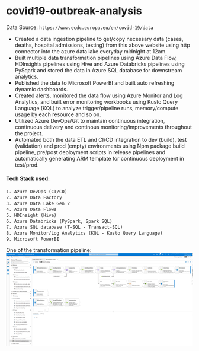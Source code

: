 # covid19-outbreak-analysis

Data Source:
``https://www.ecdc.europa.eu/en/covid-19/data``
* Created a data ingestion pipeline to get/copy necessary data (cases, deaths, hospital admissions, testing) from this above website using http connector into the azure data lake everyday midnight at 12am.
* Built multiple data transformation pipelines using Azure Data Flow, HDInsights pipelines using Hive and Azure Databricks pipelines using PySqark and stored the data in Azure SQL database for downstream analytics.
* Published the data to Microsoft PowerBI and built auto refreshing dynamic dashboards.
* Created alerts, monitored the data flow using Azure Monitor and Log Analytics, and built error monitoring workbooks using Kusto Query Language (KQL) to analyze trigger/pipeline runs, memory/compute usage by each resource and so on.
* Utilized Azure DevOps/Git to maintain continuous integration, continuous delivery and continous monitoring/improvements throughout the project.
* Automated both the data ETL and CI/CD integration to dev (build), test (validation) and prod (empty) environments using Npm package build pipeline, pre/post deployment scripts in release pipelines and automatically generating ARM template for continuous deployment in test/prod.

#### Tech Stack used:

```
1. Azure DevOps (CI/CD)
2. Azure Data Factory
3. Azure Data Lake Gen 2
4. Azure Data Flows
5. HDInsight (Hive)
6. Azure Databricks (PySpark, Spark SQL)
7. Azure SQL database (T-SQL - Transact-SQL)
8. Azure Monitor/Log Analytics (KQL - Kusto Query Language)
9. Microsoft PowerBI
```

One of the transformation pipeline:
![alt text](hospital-data-transformation-pipeline.png)
